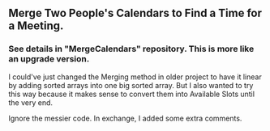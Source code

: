 ## Merge Two People's Calendars to Find a Time for a Meeting.

### See details in "MergeCalendars" repository. This is more like an upgrade version.

I could've just changed the Merging method in older project to have it linear
by adding sorted arrays into one big sorted array. But I also wanted to try this way
because it makes sense to convert them into Available Slots until the very end.

Ignore the messier code. In exchange, I added some extra comments.
